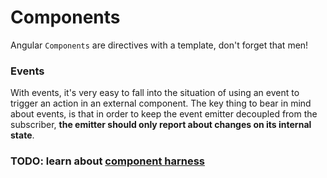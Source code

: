 # Components

Angular `Components` are directives with a template, don't forget that men!

### Events
With events, it's very easy to fall into the situation of using an event to trigger an action in an external component. The key thing to bear in mind about events, is that in order to keep the event emitter decoupled from the subscriber, **the emitter should only report about changes on its internal state**.

### TODO: learn about [component harness](https://indepth.dev/create-a-component-harness-for-your-tests-with-angular-cdk/)
